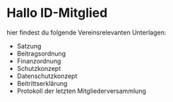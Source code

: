 # Hallo ID-Mitglied

hier findest du folgende Vereinsrelevanten Unterlagen:

- Satzung
- Beitragsordnung
- Finanzordnung
- Schutzkonzept
- Datenschutzkonzept
- Beitrittserklärung
- Protokoll der letzten Mitgliederversammlung

